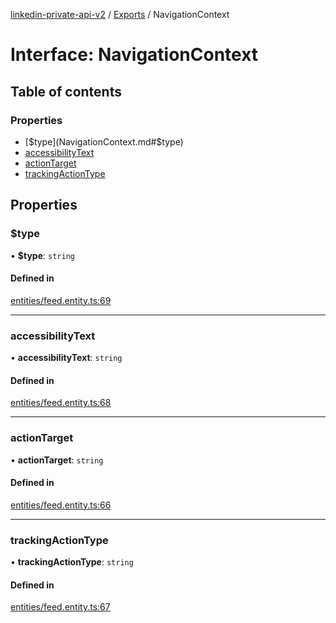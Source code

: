 [linkedin-private-api-v2](../README.md) / [Exports](../modules.md) / NavigationContext

# Interface: NavigationContext

## Table of contents

### Properties

- [$type](NavigationContext.md#$type)
- [accessibilityText](NavigationContext.md#accessibilitytext)
- [actionTarget](NavigationContext.md#actiontarget)
- [trackingActionType](NavigationContext.md#trackingactiontype)

## Properties

### $type

• **$type**: `string`

#### Defined in

[entities/feed.entity.ts:69](https://github.com/akash-gupt/linkedin-private-api/blob/d170d2d/src/entities/feed.entity.ts#L69)

___

### accessibilityText

• **accessibilityText**: `string`

#### Defined in

[entities/feed.entity.ts:68](https://github.com/akash-gupt/linkedin-private-api/blob/d170d2d/src/entities/feed.entity.ts#L68)

___

### actionTarget

• **actionTarget**: `string`

#### Defined in

[entities/feed.entity.ts:66](https://github.com/akash-gupt/linkedin-private-api/blob/d170d2d/src/entities/feed.entity.ts#L66)

___

### trackingActionType

• **trackingActionType**: `string`

#### Defined in

[entities/feed.entity.ts:67](https://github.com/akash-gupt/linkedin-private-api/blob/d170d2d/src/entities/feed.entity.ts#L67)

